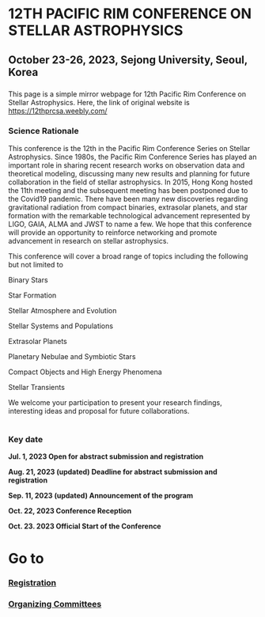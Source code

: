 # 12TH PACIFIC RIM CONFERENCE ON STELLAR ASTROPHYSICS
## October 23-26, 2023, Sejong University, Seoul, Korea

###
This page is a simple mirror webpage for 12th Pacific Rim Conference on Stellar Astrophysics.
Here, the link of original website is https://12thprcsa.weebly.com/

### Science Rationale

This conference is the 12th in the Pacific Rim Conference Series on Stellar Astrophysics. Since 1980s, the Pacific Rim Conference Series has played an important role in sharing recent research works on observation data and theoretical modeling, discussing many new results and planning for future collaboration in the field of stellar astrophysics. In 2015, Hong Kong hosted the 11th meeting and the subsequent meeting has been postponed due to the Covid19 pandemic. There have been many new discoveries regarding gravitational radiation from compact binaries, extrasolar planets, and star formation with the remarkable technological advancement represented by LIGO, GAIA, ALMA and JWST to name a few. We hope that this conference will provide an opportunity to reinforce networking and promote advancement in research on stellar astrophysics.

This conference will cover a broad range of topics including the following but not limited to

Binary Stars

Star Formation

Stellar Atmosphere and Evolution

Stellar Systems and Populations

Extrasolar Planets

Planetary Nebulae and Symbiotic Stars

Compact Objects and High Energy Phenomena

Stellar Transients​

We welcome your participation to present your research findings, interesting ideas and proposal for future collaborations.

#
### Key date

**Jul. 1, 2023         Open for abstract submission and registration**

**Aug. 21, 2023 (updated)       Deadline for abstract submission and registration**

**Sep. 11, 2023 (updated)        Announcement of the program**

**Oct. 22, 2023        Conference Reception**

**Oct. 23. 2023        Official Start of the Conference**

# Go to 
###  [Registration](https://github.com/csj607/12thprcsa/blob/main/Regstration.md)
###  [Organizing Committees](https://github.com/csj607/12thprcsa/blob/main/Organizing_Committees)

